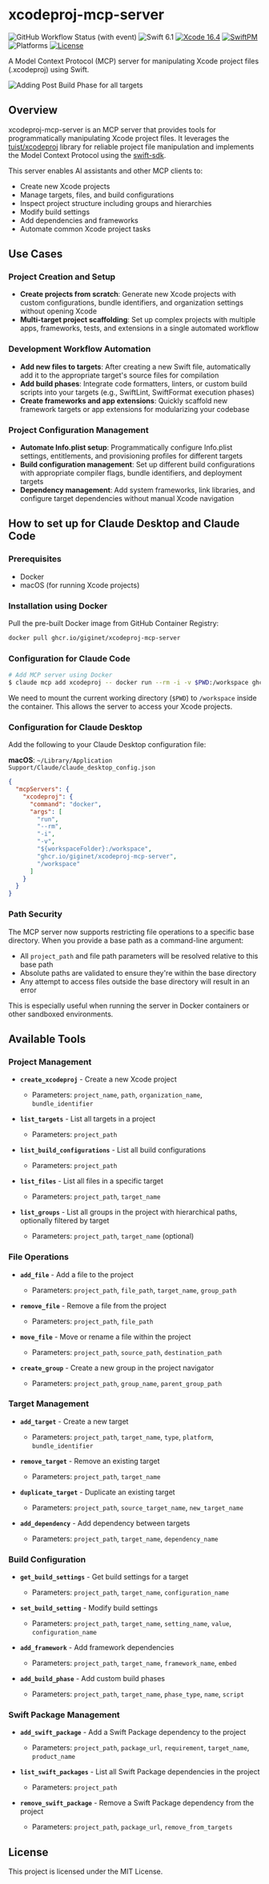 # xcodeproj-mcp-server

![GitHub Workflow Status (with event)](https://img.shields.io/github/actions/workflow/status/giginet/xcodeproj-mcp-server/tests.yml?style=flat-square&logo=github)
![Swift 6.1](https://img.shields.io/badge/Swift-6.1-FA7343?logo=swift&style=flat-square)
[![Xcode 16.4](https://img.shields.io/badge/Xcode-16.4-16C5032a?style=flat-square&logo=xcode&link=https%3A%2F%2Fdeveloper.apple.com%2Fxcode%2F)](https://developer.apple.com/xcode/)
[![SwiftPM](https://img.shields.io/badge/SwiftPM-compatible-green?logo=swift&style=flat-square)](https://swift.org/package-manager/) 
![Platforms](https://img.shields.io/badge/Platform-macOS-lightgray?logo=apple&style=flat-square)
[![License](https://img.shields.io/badge/License-MIT-darkgray?style=flat-square)
](https://github.com/giginet/xcodeproj-mcp-server/blob/main/LICENSE.md)

A Model Context Protocol (MCP) server for manipulating Xcode project files (.xcodeproj) using Swift.

![Adding Post Build Phase for all targets](Documentation/demo.png)

## Overview

xcodeproj-mcp-server is an MCP server that provides tools for programmatically manipulating Xcode project files. It leverages the [tuist/xcodeproj](https://github.com/tuist/xcodeproj) library for reliable project file manipulation and implements the Model Context Protocol using the [swift-sdk](https://github.com/modelcontextprotocol/swift-sdk).

This server enables AI assistants and other MCP clients to:
- Create new Xcode projects
- Manage targets, files, and build configurations
- Inspect project structure including groups and hierarchies
- Modify build settings
- Add dependencies and frameworks
- Automate common Xcode project tasks

## Use Cases

### Project Creation and Setup
- **Create projects from scratch**: Generate new Xcode projects with custom configurations, bundle identifiers, and organization settings without opening Xcode
- **Multi-target project scaffolding**: Set up complex projects with multiple apps, frameworks, tests, and extensions in a single automated workflow

### Development Workflow Automation
- **Add new files to targets**: After creating a new Swift file, automatically add it to the appropriate target's source files for compilation
- **Add build phases**: Integrate code formatters, linters, or custom build scripts into your targets (e.g., SwiftLint, SwiftFormat execution phases)
- **Create frameworks and app extensions**: Quickly scaffold new framework targets or app extensions for modularizing your codebase

### Project Configuration Management
- **Automate Info.plist setup**: Programmatically configure Info.plist settings, entitlements, and provisioning profiles for different targets
- **Build configuration management**: Set up different build configurations with appropriate compiler flags, bundle identifiers, and deployment targets
- **Dependency management**: Add system frameworks, link libraries, and configure target dependencies without manual Xcode navigation

## How to set up for Claude Desktop and Claude Code

### Prerequisites

- Docker
- macOS (for running Xcode projects)

### Installation using Docker

Pull the pre-built Docker image from GitHub Container Registry:

```bash
docker pull ghcr.io/giginet/xcodeproj-mcp-server
```

### Configuration for Claude Code

```bash
# Add MCP server using Docker
$ claude mcp add xcodeproj -- docker run --rm -i -v $PWD:/workspace ghcr.io/giginet/xcodeproj-mcp-server /workspace
```

We need to mount the current working directory (`$PWD`) to `/workspace` inside the container. This allows the server to access your Xcode projects.

### Configuration for Claude Desktop

Add the following to your Claude Desktop configuration file:

**macOS**: `~/Library/Application Support/Claude/claude_desktop_config.json`

```json
{
  "mcpServers": {
    "xcodeproj": {
      "command": "docker",
      "args": [
        "run",
        "--rm",
        "-i",
        "-v",
        "${workspaceFolder}:/workspace",
        "ghcr.io/giginet/xcodeproj-mcp-server",
        "/workspace"
      ]
    }
  }
}
```

### Path Security

The MCP server now supports restricting file operations to a specific base directory. When you provide a base path as a command-line argument:

- All `project_path` and file path parameters will be resolved relative to this base path
- Absolute paths are validated to ensure they're within the base directory
- Any attempt to access files outside the base directory will result in an error

This is especially useful when running the server in Docker containers or other sandboxed environments.

## Available Tools

### Project Management

- **`create_xcodeproj`** - Create a new Xcode project
  - Parameters: `project_name`, `path`, `organization_name`, `bundle_identifier`

- **`list_targets`** - List all targets in a project
  - Parameters: `project_path`

- **`list_build_configurations`** - List all build configurations
  - Parameters: `project_path`

- **`list_files`** - List all files in a specific target
  - Parameters: `project_path`, `target_name`

- **`list_groups`** - List all groups in the project with hierarchical paths, optionally filtered by target
  - Parameters: `project_path`, `target_name` (optional)

### File Operations

- **`add_file`** - Add a file to the project
  - Parameters: `project_path`, `file_path`, `target_name`, `group_path`

- **`remove_file`** - Remove a file from the project
  - Parameters: `project_path`, `file_path`

- **`move_file`** - Move or rename a file within the project
  - Parameters: `project_path`, `source_path`, `destination_path`

- **`create_group`** - Create a new group in the project navigator
  - Parameters: `project_path`, `group_name`, `parent_group_path`

### Target Management

- **`add_target`** - Create a new target
  - Parameters: `project_path`, `target_name`, `type`, `platform`, `bundle_identifier`

- **`remove_target`** - Remove an existing target
  - Parameters: `project_path`, `target_name`

- **`duplicate_target`** - Duplicate an existing target
  - Parameters: `project_path`, `source_target_name`, `new_target_name`

- **`add_dependency`** - Add dependency between targets
  - Parameters: `project_path`, `target_name`, `dependency_name`

### Build Configuration

- **`get_build_settings`** - Get build settings for a target
  - Parameters: `project_path`, `target_name`, `configuration_name`

- **`set_build_setting`** - Modify build settings
  - Parameters: `project_path`, `target_name`, `setting_name`, `value`, `configuration_name`

- **`add_framework`** - Add framework dependencies
  - Parameters: `project_path`, `target_name`, `framework_name`, `embed`

- **`add_build_phase`** - Add custom build phases
  - Parameters: `project_path`, `target_name`, `phase_type`, `name`, `script`

### Swift Package Management

- **`add_swift_package`** - Add a Swift Package dependency to the project
  - Parameters: `project_path`, `package_url`, `requirement`, `target_name`, `product_name`

- **`list_swift_packages`** - List all Swift Package dependencies in the project
  - Parameters: `project_path`

- **`remove_swift_package`** - Remove a Swift Package dependency from the project
  - Parameters: `project_path`, `package_url`, `remove_from_targets`


## License

This project is licensed under the MIT License.


